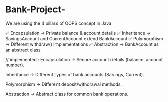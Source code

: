 # Bank-Project-
We are using the 4 pillars of OOPS concept in Java 


✅ Encapsulation → Private balance & account details
✅ Inheritance → SavingsAccount and CurrentAccount extend BankAccount
✅ Polymorphism → Different withdraw() implementations
✅ Abstraction → BankAccount as an abstract class


// 
implemented : 
Encapsulation → Secure account details (balance, account number).

Inheritance → Different types of bank accounts (Savings, Current).

Polymorphism → Different deposit/withdrawal methods.

Abstraction → Abstract class for common bank operations.

